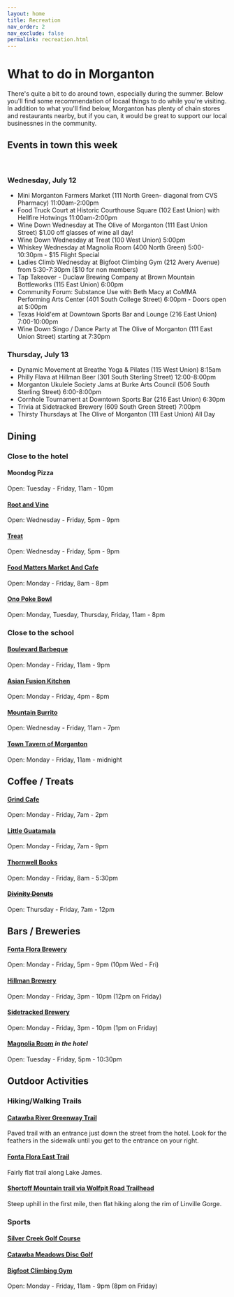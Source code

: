 ```yaml
---
layout: home
title: Recreation
nav_order: 2
nav_exclude: false
permalink: recreation.html
---
```


# What to do in Morganton

There's quite a bit to do around town, especially during the summer. Below you'll find some recommendation of locaal things to do while you're visiting. In addition to what you'll find below, Morganton has plenty of chain stores and restaurants nearby, but if you can, it would be great to support our local businessnes in the community.

## Events in town this week
﻿
### Wednesday, July 12

- Mini Morganton Farmers Market (111 North Green- diagonal from CVS Pharmacy) 11:00am-2:00pm
- Food Truck Court at Historic Courthouse Square (102 East Union) with Hellfire Hotwings 11:00am-2:00pm
- Wine Down Wednesday at The Olive of Morganton (111 East Union Street) $1.00 off glasses of wine all day!
- Wine Down Wednesday at Treat (100 West Union) 5:00pm
- Whiskey Wednesday at Magnolia Room (400 North Green) 5:00-10:30pm - $15 Flight Special
- Ladies Climb Wednesday at Bigfoot Climbing Gym (212 Avery Avenue) from 5:30-7:30pm ($10 for non members)
- Tap Takeover - Duclaw Brewing Company at Brown Mountain Bottleworks (115 East Union) 6:00pm
- Community Forum: Substance Use with Beth Macy at CoMMA Performing Arts Center (401 South College Street) 6:00pm - Doors open at 5:00pm
- Texas Hold'em at Downtown Sports Bar and Lounge (216 East Union) 7:00-10:00pm
- Wine Down Singo / Dance Party at The Olive of Morganton (111 East Union Street) starting at 7:30pm

### Thursday, July 13

- Dynamic Movement at Breathe Yoga & Pilates (115 West Union) 8:15am
- Philly Flava at Hillman Beer (301 South Sterling Street) 12:00-8:00pm
- Morganton Ukulele Society Jams at Burke Arts Council (506 South Sterling Street) 6:00-8:00pm
- Cornhole Tournament at Downtown Sports Bar (216 East Union) 6:30pm
- Trivia at Sidetracked Brewery (609 South Green Street) 7:00pm
- Thirsty Thursdays at The Olive of Morganton (111 East Union) All Day

## Dining

### Close to the hotel

#### **Moondog Pizza**
Open: Tuesday - Friday, 11am - 10pm

#### **[Root and Vine](http://rootandvinerestaurant.com/)**
Open: Wednesday - Friday, 5pm - 9pm

#### **[Treat](https://www.treatnc.com/)**
Open: Wednesday - Friday, 5pm - 9pm

#### **[Food Matters Market And Cafe](https://www.foodmattersmarket.com/)**
Open: Monday - Friday, 8am - 8pm

#### **[Ono Poke Bowl](https://ono-pokebowl.com/)**
Open: Monday, Tuesday, Thursday, Friday, 11am - 8pm

### Close to the school

#### **[Boulevard Barbeque](https://www.boulevardbarbeque.com/)**
Open: Monday - Friday, 11am - 9pm

#### **[Asian Fusion Kitchen](https://www.facebook.com/AsianFusionKitchen/)**
Open: Monday - Friday, 4pm - 8pm

#### **[Mountain Burrito](https://www.mountainburritonc.com/)**
Open: Wednesday - Friday, 11am - 7pm

#### **[Town Tavern of Morganton](https://towntavernmorg.com/)**
Open: Monday - Friday, 11am - midnight

## Coffee / Treats

#### **[Grind Cafe](https://places.singleplatform.com/the-grind-cafe-3/menu?ref=google)**
Open: Monday - Friday, 7am - 2pm

#### **[Little Guatamala](https://www.littleguatemala.com/)**
Open: Monday - Friday, 7am - 9pm

#### **[Thornwell Books](http://www.thornwellbooks.com/)**
Open: Monday - Friday, 8am - 5:30pm

#### ~~[Divinity Donuts](https://www.divinitydonutsandbakery.com/)~~
Open: Thursday - Friday, 7am - 12pm

## Bars / Breweries

#### **[Fonta Flora Brewery](http://www.fontaflora.com/)**
Open: Monday - Friday, 5pm - 9pm (10pm Wed - Fri)

#### **[Hillman Brewery](http://www.hillmanbeer.com/)**
Open: Monday - Friday, 3pm - 10pm (12pm on Friday)

#### **[Sidetracked Brewery](https://www.sidetrackedbrew.com/)**
Open: Monday - Friday, 3pm - 10pm (1pm on Friday)

#### **[Magnolia Room](http://www.themagroom.com/)** *in the hotel*
Open: Tuesday - Friday, 5pm - 10:30pm

## Outdoor Activities

### Hiking/Walking Trails

#### **[Catawba River Greenway Trail](https://goo.gl/maps/xZUW7iemjLcWNe549)**
Paved trail with an entrance just down the street from the hotel. Look for the feathers in the sidewalk until you get to the entrance on your right.

#### **[Fonta Flora East Trail](https://www.alltrails.com/explore/trail/us/north-carolina/fonta-flora-trail)**
Fairly flat trail along Lake James.

#### **[Shortoff Mountain trail via Wolfpit Road Trailhead](https://www.alltrails.com/explore/trail/us/north-carolina/shortoff-mountain)**
Steep uphill in the first mile, then flat hiking along the rim of Linville Gorge.

### Sports

#### **[Silver Creek Golf Course](https://screekgolf.com/)**

#### **[Catawba Meadows Disc Golf](https://goo.gl/maps/sGv2SRjG9wXfhtbW8)**

#### **[Bigfoot Climbing Gym](https://www.bigfootclimbinggym.com/)**
Open: Monday - Friday, 11am - 9pm (8pm on Friday)
